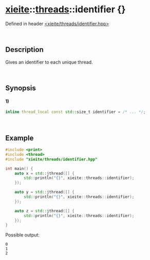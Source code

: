 # [xieite](../../xieite.md)\:\:[threads](../../threads.md)\:\:identifier \{\}
Defined in header [<xieite/threads/identifier.hpp>](../../../include/xieite/threads/identifier.hpp)

&nbsp;

## Description
Gives an identifier to each unique thread.

&nbsp;

## Synopsis
#### 1)
```cpp
inline thread_local const std::size_t identifier = /* ... */;
```

&nbsp;

## Example
```cpp
#include <print>
#include <thread>
#include "xieite/threads/identifier.hpp"

int main() {
    auto x = std::jthread([] {
        std::println("{}", xieite::threads::identifier);
    });

    auto y = std::jthread([] {
        std::println("{}", xieite::threads::identifier);
    });

    auto z = std::jthread([] {
        std::println("{}", xieite::threads::identifier);
    });
}
```
Possible output:
```
0
1
2
```

